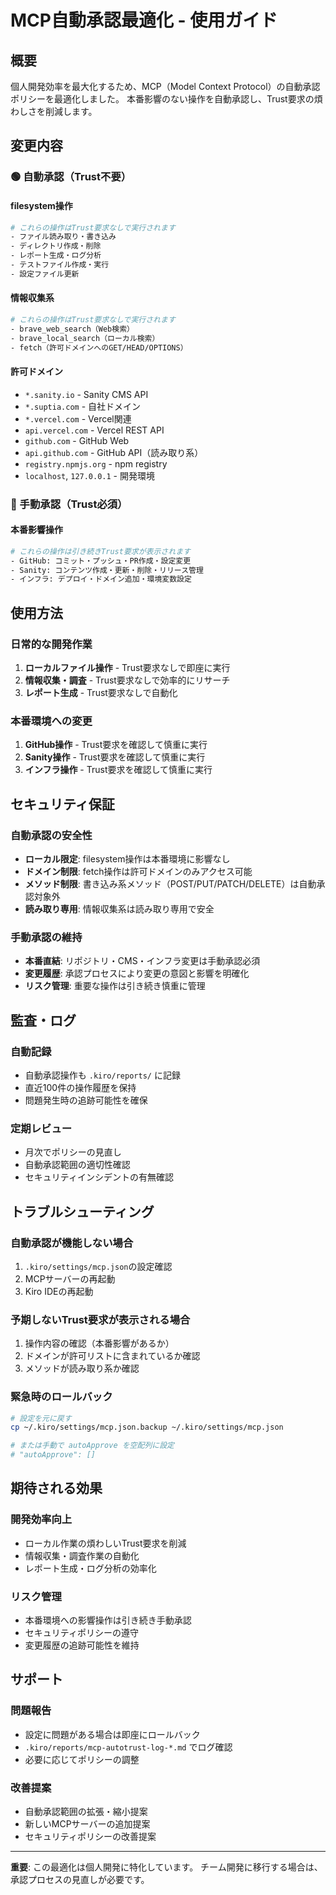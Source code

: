 # MCP自動承認最適化 - 使用ガイド

## 概要

個人開発効率を最大化するため、MCP（Model Context Protocol）の自動承認ポリシーを最適化しました。
本番影響のない操作を自動承認し、Trust要求の煩わしさを削減します。

## 変更内容

### 🟢 自動承認（Trust不要）

#### filesystem操作
```bash
# これらの操作はTrust要求なしで実行されます
- ファイル読み取り・書き込み
- ディレクトリ作成・削除  
- レポート生成・ログ分析
- テストファイル作成・実行
- 設定ファイル更新
```

#### 情報収集系
```bash
# これらの操作はTrust要求なしで実行されます
- brave_web_search（Web検索）
- brave_local_search（ローカル検索）
- fetch（許可ドメインへのGET/HEAD/OPTIONS）
```

#### 許可ドメイン
- `*.sanity.io` - Sanity CMS API
- `*.suptia.com` - 自社ドメイン
- `*.vercel.com` - Vercel関連
- `api.vercel.com` - Vercel REST API
- `github.com` - GitHub Web
- `api.github.com` - GitHub API（読み取り系）
- `registry.npmjs.org` - npm registry
- `localhost`, `127.0.0.1` - 開発環境

### 🔴 手動承認（Trust必須）

#### 本番影響操作
```bash
# これらの操作は引き続きTrust要求が表示されます
- GitHub: コミット・プッシュ・PR作成・設定変更
- Sanity: コンテンツ作成・更新・削除・リリース管理
- インフラ: デプロイ・ドメイン追加・環境変数設定
```

## 使用方法

### 日常的な開発作業
1. **ローカルファイル操作** - Trust要求なしで即座に実行
2. **情報収集・調査** - Trust要求なしで効率的にリサーチ
3. **レポート生成** - Trust要求なしで自動化

### 本番環境への変更
1. **GitHub操作** - Trust要求を確認して慎重に実行
2. **Sanity操作** - Trust要求を確認して慎重に実行
3. **インフラ操作** - Trust要求を確認して慎重に実行

## セキュリティ保証

### 自動承認の安全性
- **ローカル限定**: filesystem操作は本番環境に影響なし
- **ドメイン制限**: fetch操作は許可ドメインのみアクセス可能
- **メソッド制限**: 書き込み系メソッド（POST/PUT/PATCH/DELETE）は自動承認対象外
- **読み取り専用**: 情報収集系は読み取り専用で安全

### 手動承認の維持
- **本番直結**: リポジトリ・CMS・インフラ変更は手動承認必須
- **変更履歴**: 承認プロセスにより変更の意図と影響を明確化
- **リスク管理**: 重要な操作は引き続き慎重に管理

## 監査・ログ

### 自動記録
- 自動承認操作も `.kiro/reports/` に記録
- 直近100件の操作履歴を保持
- 問題発生時の追跡可能性を確保

### 定期レビュー
- 月次でポリシーの見直し
- 自動承認範囲の適切性確認
- セキュリティインシデントの有無確認

## トラブルシューティング

### 自動承認が機能しない場合
1. `.kiro/settings/mcp.json`の設定確認
2. MCPサーバーの再起動
3. Kiro IDEの再起動

### 予期しないTrust要求が表示される場合
1. 操作内容の確認（本番影響があるか）
2. ドメインが許可リストに含まれているか確認
3. メソッドが読み取り系か確認

### 緊急時のロールバック
```bash
# 設定を元に戻す
cp ~/.kiro/settings/mcp.json.backup ~/.kiro/settings/mcp.json

# または手動で autoApprove を空配列に設定
# "autoApprove": []
```

## 期待される効果

### 開発効率向上
- ローカル作業の煩わしいTrust要求を削減
- 情報収集・調査作業の自動化
- レポート生成・ログ分析の効率化

### リスク管理
- 本番環境への影響操作は引き続き手動承認
- セキュリティポリシーの遵守
- 変更履歴の追跡可能性を維持

## サポート

### 問題報告
- 設定に問題がある場合は即座にロールバック
- `.kiro/reports/mcp-autotrust-log-*.md` でログ確認
- 必要に応じてポリシーの調整

### 改善提案
- 自動承認範囲の拡張・縮小提案
- 新しいMCPサーバーの追加提案
- セキュリティポリシーの改善提案

---

**重要**: この最適化は個人開発に特化しています。
チーム開発に移行する場合は、承認プロセスの見直しが必要です。